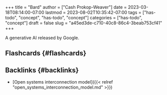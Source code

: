 +++
title = "Bard"
author = ["Cash Prokop-Weaver"]
date = 2023-03-18T08:14:00-07:00
lastmod = 2023-08-02T10:35:42-07:00
tags = ["has-todo", "concept", "has-todo", "concept"]
categories = ["has-todo", "concept"]
draft = false
slug = "a45ed3de-c710-40c8-86c4-3beab753cf41"
+++

A generative AI released by Google.


## Flashcards {#flashcards}


## Backlinks {#backlinks}

-   [Open systems interconnection model]({{< relref "open_systems_interconnection_model.md" >}})
